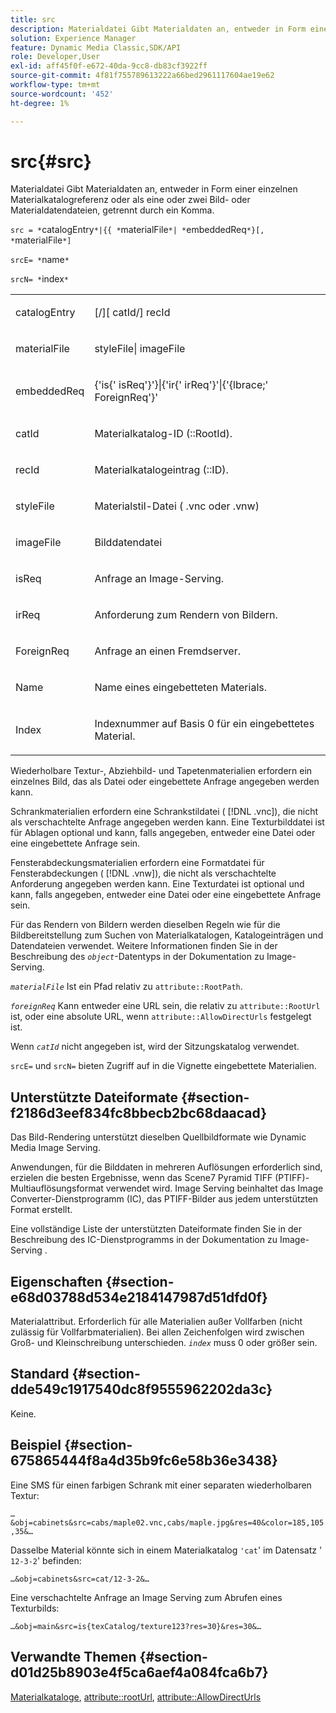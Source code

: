 ```yaml
---
title: src
description: Materialdatei Gibt Materialdaten an, entweder in Form einer einzelnen Materialkatalogreferenz oder als eine oder zwei Bild- oder Materialdatendateien, getrennt durch ein Komma.
solution: Experience Manager
feature: Dynamic Media Classic,SDK/API
role: Developer,User
exl-id: aff45f0f-e672-40da-9cc8-db83cf3922ff
source-git-commit: 4f81f755789613222a66bed2961117604ae19e62
workflow-type: tm+mt
source-wordcount: '452'
ht-degree: 1%

---
```


# src{#src}

Materialdatei Gibt Materialdaten an, entweder in Form einer einzelnen Materialkatalogreferenz oder als eine oder zwei Bild- oder Materialdatendateien, getrennt durch ein Komma.

`src = *`catalogEntry`*|{{ *`materialFile`*| *`embeddedReq`*}[, *`materialFile`*]`

`srcE= *`name`*`

`srcN= *`index`*`

<table id="simpletable_A64C4F084C0A4DDCA45A921D4BD7AAEA"> 
 <tr class="strow"> 
  <td class="stentry"> <p><span class="varname"> catalogEntry</span> </p></td> 
  <td class="stentry"> <p><span class="codeph">[/][<span class="varname"> catId</span>/]<span class="varname"> recId</span></span> </p></td> 
 </tr> 
 <tr class="strow"> 
  <td class="stentry"> <span class="varname"> materialFile</span> </td> 
  <td class="stentry"> <p><span class="codeph"> <span class="varname"> styleFile</span>|<span class="varname"> imageFile</span></span> </p> </td> 
 </tr> 
 <tr class="strow"> 
  <td class="stentry"> <p><span class="varname"> embeddedReq</span> </p> </td> 
  <td class="stentry"> <p><span class="codeph">&lbrace;'is&lbrace;'<span class="varname"> isReq</span>'&rbrace;'&rbrace;|&lbrace;'ir&lbrace;'<span class="varname"> irReq</span>'&rbrace;'|&lbrace;'&lbrace;lbrace;'<span class="varname"> ForeignReq</span>'&rbrace;'</span> </p></td> 
 </tr> 
 <tr class="strow"> 
  <td class="stentry"> <p><span class="varname"> catId</span> </p></td> 
  <td class="stentry"> <p>Materialkatalog-ID (<span class="codeph">::RootId</span>). </p></td> 
 </tr> 
 <tr class="strow"> 
  <td class="stentry"> <p><span class="varname"> recId</span> </p></td> 
  <td class="stentry"> <p>Materialkatalogeintrag (<span class="codeph">::ID</span>). </p></td> 
 </tr> 
 <tr class="strow"> 
  <td class="stentry"> <p><span class="varname"> styleFile</span> </p></td> 
  <td class="stentry"> <p>Materialstil-Datei (<span class="filepath"> .vnc</span> oder <span class="filepath"> .vnw</span>) </p></td> 
 </tr> 
 <tr class="strow"> 
  <td class="stentry"> <p><span class="varname"> imageFile</span> </p></td> 
  <td class="stentry"> <p>Bilddatendatei </p></td> 
 </tr> 
 <tr class="strow"> 
  <td class="stentry"> <p><span class="varname"> isReq</span> </p></td> 
  <td class="stentry"> <p>Anfrage an Image-Serving. </p></td> 
 </tr> 
 <tr class="strow"> 
  <td class="stentry"> <p><span class="varname"> irReq</span> </p></td> 
  <td class="stentry"> <p>Anforderung zum Rendern von Bildern. </p></td> 
 </tr> 
 <tr class="strow"> 
  <td class="stentry"> <p><span class="varname"> ForeignReq</span> </p></td> 
  <td class="stentry"> <p>Anfrage an einen Fremdserver. </p></td> 
 </tr> 
 <tr class="strow"> 
  <td class="stentry"> <p><span class="varname"> Name</span> </p></td> 
  <td class="stentry"> <p>Name eines eingebetteten Materials. </p></td> 
 </tr> 
 <tr class="strow"> 
  <td class="stentry"> <p><span class="varname"> Index</span> </p></td> 
  <td class="stentry"> <p>Indexnummer auf Basis 0 für ein eingebettetes Material. </p></td> 
 </tr> 
</table>

Wiederholbare Textur-, Abziehbild- und Tapetenmaterialien erfordern ein einzelnes Bild, das als Datei oder eingebettete Anfrage angegeben werden kann.

Schrankmaterialien erfordern eine Schrankstildatei ( [!DNL .vnc]), die nicht als verschachtelte Anfrage angegeben werden kann. Eine Texturbilddatei ist für Ablagen optional und kann, falls angegeben, entweder eine Datei oder eine eingebettete Anfrage sein.

Fensterabdeckungsmaterialien erfordern eine Formatdatei für Fensterabdeckungen ( [!DNL .vnw]), die nicht als verschachtelte Anforderung angegeben werden kann. Eine Texturdatei ist optional und kann, falls angegeben, entweder eine Datei oder eine eingebettete Anfrage sein.

Für das Rendern von Bildern werden dieselben Regeln wie für die Bildbereitstellung zum Suchen von Materialkatalogen, Katalogeinträgen und Datendateien verwendet. Weitere Informationen finden Sie in der Beschreibung des *`object`*-Datentyps in der Dokumentation zu Image-Serving.

*`materialFile`* Ist ein Pfad relativ zu `attribute::RootPath`.

*`foreignReq`* Kann entweder eine URL sein, die relativ zu `attribute::RootUrl` ist, oder eine absolute URL, wenn `attribute::AllowDirectUrls` festgelegt ist.

Wenn *`catId`* nicht angegeben ist, wird der Sitzungskatalog verwendet.

`srcE=` und `srcN=` bieten Zugriff auf in die Vignette eingebettete Materialien.

## Unterstützte Dateiformate {#section-f2186d3eef834fc8bbecb2bc68daacad}

Das Bild-Rendering unterstützt dieselben Quellbildformate wie Dynamic Media Image Serving.

Anwendungen, für die Bilddaten in mehreren Auflösungen erforderlich sind, erzielen die besten Ergebnisse, wenn das Scene7 Pyramid TIFF (PTIFF)-Multiauflösungsformat verwendet wird. Image Serving beinhaltet das Image Converter-Dienstprogramm (IC), das PTIFF-Bilder aus jedem unterstützten Format erstellt.

Eine vollständige Liste der unterstützten Dateiformate finden Sie in der Beschreibung des IC-Dienstprogramms in der Dokumentation zu Image-Serving .

## Eigenschaften {#section-e68d03788d534e2184147987d51dfd0f}

Materialattribut. Erforderlich für alle Materialien außer Vollfarben (nicht zulässig für Vollfarbmaterialien). Bei allen Zeichenfolgen wird zwischen Groß- und Kleinschreibung unterschieden. *`index`* muss 0 oder größer sein.

## Standard {#section-dde549c1917540dc8f9555962202da3c}

Keine.

## Beispiel {#section-675865444f8a4d35b9fc6e58b36e3438}

Eine SMS für einen farbigen Schrank mit einer separaten wiederholbaren Textur:

`…&obj=cabinets&src=cabs/maple02.vnc,cabs/maple.jpg&res=40&color=185,105,35&…`

Dasselbe Material könnte sich in einem Materialkatalog `'cat`&#39; im Datensatz &#39; `12-3-2`&#39; befinden:

`…&obj=cabinets&src=cat/12-3-2&…`

Eine verschachtelte Anfrage an Image Serving zum Abrufen eines Texturbilds:

`…&obj=main&src=is{texCatalog/texture123?res=30}&res=30&…`

## Verwandte Themen {#section-d01d25b8903e4f5ca6aef4a084fca6b7}

[Materialkataloge](../../../../../ir-api/http-protocol/image-rendering-api-ref/c-ir-http-protocol-ref/c-ir-http-protocol-syntax-and-features/c-ir-http-material-catalogs/c-ir-http-material-catalogs.md#concept-772742c1688f420a88a56f5136ad1db2), [attribute::rootUrl](../../../../../ir-api/material-cat/image-rendering-api-ref/c-ir-material-catalog/c-ir-attributes-reference/r-ir-rooturl.md#reference-b8d706a573814802bd6794223cc78402), [attribute::AllowDirectUrls](../../../../../ir-api/material-cat/image-rendering-api-ref/c-ir-material-catalog/c-ir-attributes-reference/r-ir-allowdirecturls.md#reference-02000c0f3c494292bad8425d06268882)
